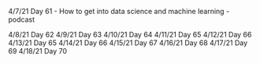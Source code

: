 4/7/21
Day 61 - How to get into data science and machine learning - podcast

4/8/21
Day 62
4/9/21
Day 63
4/10/21
Day 64
4/11/21
Day 65
4/12/21
Day 66
4/13/21
Day 65
4/14/21
Day 66
4/15/21
Day 67
4/16/21
Day 68
4/17/21
Day 69
4/18/21
Day 70
